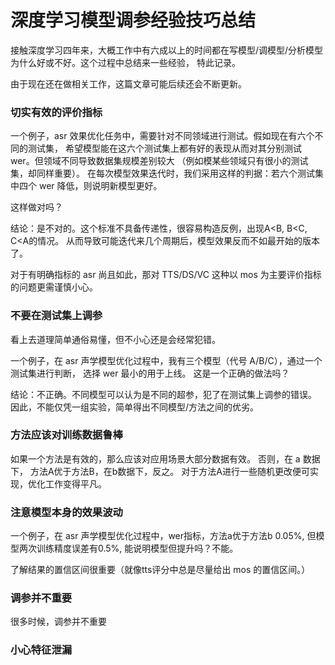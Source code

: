 


# 深度学习模型调参经验技巧总结

接触深度学习四年来，大概工作中有六成以上的时间都在写模型/调模型/分析模型为什么好或不好。这个过程中总结来一些经验，
特此记录。

由于现在还在做相关工作，这篇文章可能后续还会不断更新。

### 切实有效的评价指标

一个例子，asr 效果优化任务中，需要针对不同领域进行测试。假如现在有六个不同的测试集，
希望模型能在这六个测试集上都有好的表现从而对其分别测试 wer。但领域不同导致数据集规模差别较大
（例如模某些领域只有很小的测试集，却同样重要）。
在每次模型效果迭代时，我们采用这样的判据：若六个测试集中四个 wer 降低，则说明新模型更好。

这样做对吗？

结论：是不对的。这个标准不具备传递性，很容易构造反例，出现A<B, B<C, C<A的情况。
从而导致可能迭代来几个周期后，模型效果反而不如最开始的版本了。

对于有明确指标的 asr 尚且如此，那对 TTS/DS/VC 这种以 mos 为主要评价指标的问题更需谨慎小心。

### 不要在测试集上调参

看上去道理简单通俗易懂，但不小心还是会经常犯错。

一个例子，在 asr 声学模型优化过程中，我有三个模型（代号 A/B/C），通过一个测试集进行判断，
选择 wer 最小的用于上线。 这是一个正确的做法吗？

结论：不正确。不同模型可以认为是不同的超参，犯了在测试集上调参的错误。
因此，不能仅凭一组实验，简单得出不同模型/方法之间的优劣。

### 方法应该对训练数据鲁棒

如果一个方法是有效的，那么应该对应用场景大部分数据有效。
否则，在 a 数据下， 方法A优于方法B，在b数据下，反之。
对于方法A进行一些随机更改便可实现，优化工作变得平凡。


### 注意模型本身的效果波动

一个例子，在 asr 声学模型优化过程中，wer指标，方法a优于方法b 0.05%, 但模型两次训练精度误差有0.5%, 
能说明模型但提升吗？不能。

了解结果的置信区间很重要（就像tts评分中总是尽量给出 mos 的置信区间。）

### 调参并不重要

很多时候，调参并不重要

### 小心特征泄漏